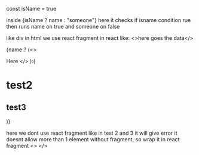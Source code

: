 
const isName = true

inside {isName ? name : "someone"}
here it checks if isname condition rue then runs name on true and someone on false



like div in html we use react fragment in react
like:
<>here goes the data</>

{name ? (<>

Here 
</>
):(

<h1>test2</h1>
<h2>test3</h2>

)}

here we dont use react fragment like in test 2  and 3 it will give error it doesnt allow more than 1 element without fragment, so wrap it in react fragment <> </>